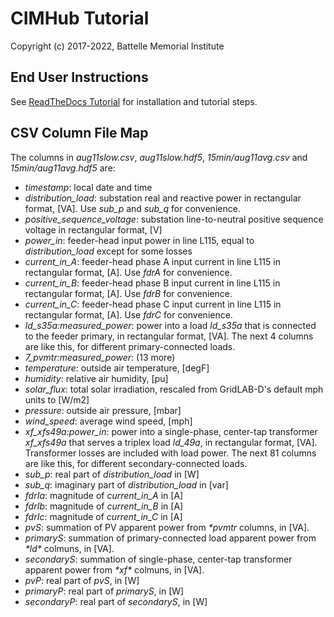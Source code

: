 # CIMHub Tutorial

Copyright (c) 2017-2022, Battelle Memorial Institute

## End User Instructions

See [ReadTheDocs Tutorial](https://cimhub.readthedocs.io/en/latest/Tutorial.html) 
for installation and tutorial steps.

## CSV Column File Map

The columns in _aug11slow.csv_, _aug11slow.hdf5_,  _15min/aug11avg.csv_ and _15min/aug11avg.hdf5_ are:

- *timestamp*: local date and time
- *distribution\_load*: substation real and reactive power in rectangular format, [VA]. Use *sub\_p* and *sub\_q* for convenience.
- *positive\_sequence\_voltage*: substation line-to-neutral positive sequence voltage in rectangular format, [V]
- *power\_in*: feeder-head input power in line L115, equal to *distribution\_load* except for some losses
- *current\_in\_A*: feeder-head phase A input current in line L115 in rectangular format, [A]. Use *fdrA* for convenience.
- *current\_in\_B*: feeder-head phase B input current in line L115 in rectangular format, [A]. Use *fdrB* for convenience.
- *current\_in\_C*: feeder-head phase C input current in line L115 in rectangular format, [A]. Use *fdrC* for convenience.
- *ld\_s35a:measured\_power*: power into a load _ld\_s35a_ that is connected to the feeder primary, in rectangular format, [VA]. The next 4 columns are like this, for different primary-connected loads.
- *7\_pvmtr:measured\_power*:  (13 more)
- *temperature*: outside air temperature, [degF]
- *humidity*: relative air humidity, [pu]
- *solar\_flux*: total solar irradiation, rescaled from GridLAB-D's default mph units to [W/m2]
- *pressure*: outside air pressure, [mbar]
- *wind\_speed*: average wind speed, [mph]
- *xf\_xfs49a:power\_in*: power into a single-phase, center-tap transformer _xf\_xfs49a_ that serves a triplex load _ld\_49a_, in rectangular format, [VA]. Transformer losses are included with load power. The next 81 columns are like this, for different secondary-connected loads.
- *sub\_p*: real part of *distribution\_load* in [W]
- *sub\_q*: imaginary part of *distribution\_load* in [var] 
- *fdrIa*: magnitude of *current\_in\_A* in [A]
- *fdrIb*: magnitude of *current\_in\_B* in [A]
- *fdrIc*: magnitude of *current\_in\_C* in [A]
- *pvS*: summation of PV apparent power from _\*pvmtr_ columns, in [VA].
- *primaryS*: summation of primary-connected load apparent power from _\*ld\*_ colmuns, in [VA].
- *secondaryS*:  summation of single-phase, center-tap transformer apparent power from _\*xf\*_ colmuns, in [VA].
- *pvP*: real part of *pvS*, in [W]
- *primaryP*: real part of *primaryS*, in [W]
- *secondaryP*: real part of *secondaryS*, in [W]

